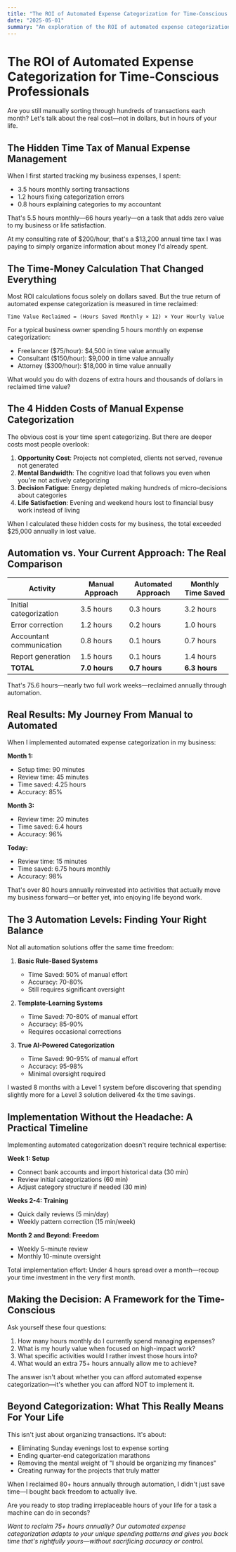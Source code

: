 ```yaml
---
title: "The ROI of Automated Expense Categorization for Time-Conscious Professionals"
date: "2025-05-01"
summary: "An exploration of the ROI of automated expense categorization for time-conscious professionals."
---
```


# The ROI of Automated Expense Categorization for Time-Conscious Professionals

Are you still manually sorting through hundreds of transactions each month? Let's talk about the real cost—not in dollars, but in hours of your life.

## The Hidden Time Tax of Manual Expense Management

When I first started tracking my business expenses, I spent:
- 3.5 hours monthly sorting transactions
- 1.2 hours fixing categorization errors
- 0.8 hours explaining categories to my accountant

That's 5.5 hours monthly—66 hours yearly—on a task that adds zero value to my business or life satisfaction.

At my consulting rate of $200/hour, that's a $13,200 annual time tax I was paying to simply organize information about money I'd already spent.

## The Time-Money Calculation That Changed Everything

Most ROI calculations focus solely on dollars saved. But the true return of automated expense categorization is measured in time reclaimed:

```
Time Value Reclaimed = (Hours Saved Monthly × 12) × Your Hourly Value
```

For a typical business owner spending 5 hours monthly on expense categorization:
- Freelancer ($75/hour): $4,500 in time value annually
- Consultant ($150/hour): $9,000 in time value annually 
- Attorney ($300/hour): $18,000 in time value annually

What would you do with dozens of extra hours and thousands of dollars in reclaimed time value?

## The 4 Hidden Costs of Manual Expense Categorization

The obvious cost is your time spent categorizing. But there are deeper costs most people overlook:

1. **Opportunity Cost**: Projects not completed, clients not served, revenue not generated
2. **Mental Bandwidth**: The cognitive load that follows you even when you're not actively categorizing
3. **Decision Fatigue**: Energy depleted making hundreds of micro-decisions about categories
4. **Life Satisfaction**: Evening and weekend hours lost to financial busy work instead of living

When I calculated these hidden costs for my business, the total exceeded $25,000 annually in lost value.

## Automation vs. Your Current Approach: The Real Comparison

| Activity | Manual Approach | Automated Approach | Monthly Time Saved |
|----------|----------------|--------------------|--------------------|
| Initial categorization | 3.5 hours | 0.3 hours | 3.2 hours |
| Error correction | 1.2 hours | 0.2 hours | 1.0 hours |
| Accountant communication | 0.8 hours | 0.1 hours | 0.7 hours |
| Report generation | 1.5 hours | 0.1 hours | 1.4 hours |
| **TOTAL** | **7.0 hours** | **0.7 hours** | **6.3 hours** |

That's 75.6 hours—nearly two full work weeks—reclaimed annually through automation.

## Real Results: My Journey From Manual to Automated

When I implemented automated expense categorization in my business:

**Month 1:**
- Setup time: 90 minutes
- Review time: 45 minutes
- Time saved: 4.25 hours
- Accuracy: 85%

**Month 3:**
- Review time: 20 minutes
- Time saved: 6.4 hours
- Accuracy: 96%

**Today:**
- Review time: 15 minutes
- Time saved: 6.75 hours monthly
- Accuracy: 98%

That's over 80 hours annually reinvested into activities that actually move my business forward—or better yet, into enjoying life beyond work.

## The 3 Automation Levels: Finding Your Right Balance

Not all automation solutions offer the same time freedom:

1. **Basic Rule-Based Systems**
   - Time Saved: 50% of manual effort
   - Accuracy: 70-80%
   - Still requires significant oversight

2. **Template-Learning Systems**
   - Time Saved: 70-80% of manual effort
   - Accuracy: 85-90%
   - Requires occasional corrections

3. **True AI-Powered Categorization**
   - Time Saved: 90-95% of manual effort
   - Accuracy: 95-98%
   - Minimal oversight required

I wasted 8 months with a Level 1 system before discovering that spending slightly more for a Level 3 solution delivered 4x the time savings.

## Implementation Without the Headache: A Practical Timeline

Implementing automated categorization doesn't require technical expertise:

**Week 1: Setup**
- Connect bank accounts and import historical data (30 min)
- Review initial categorizations (60 min)
- Adjust category structure if needed (30 min)

**Weeks 2-4: Training**
- Quick daily reviews (5 min/day)
- Weekly pattern correction (15 min/week)

**Month 2 and Beyond: Freedom**
- Weekly 5-minute review
- Monthly 10-minute oversight

Total implementation effort: Under 4 hours spread over a month—recoup your time investment in the very first month.

## Making the Decision: A Framework for the Time-Conscious

Ask yourself these four questions:

1. How many hours monthly do I currently spend managing expenses?
2. What is my hourly value when focused on high-impact work?
3. What specific activities would I rather invest those hours into?
4. What would an extra 75+ hours annually allow me to achieve?

The answer isn't about whether you can afford automated expense categorization—it's whether you can afford NOT to implement it.

## Beyond Categorization: What This Really Means For Your Life

This isn't just about organizing transactions. It's about:
- Eliminating Sunday evenings lost to expense sorting
- Ending quarter-end categorization marathons
- Removing the mental weight of "I should be organizing my finances"
- Creating runway for the projects that truly matter

When I reclaimed 80+ hours annually through automation, I didn't just save time—I bought back freedom to actually live.

Are you ready to stop trading irreplaceable hours of your life for a task a machine can do in seconds?

*Want to reclaim 75+ hours annually? Our automated expense categorization adapts to your unique spending patterns and gives you back time that's rightfully yours—without sacrificing accuracy or control.*